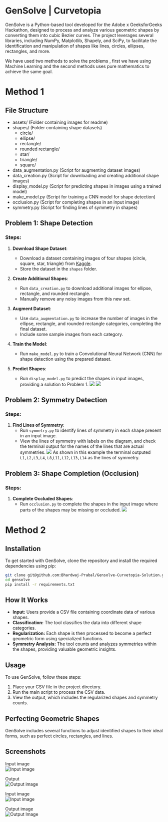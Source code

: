 # GenSolve | Curvetopia

GenSolve is a Python-based tool developed for the Adobe x GeeksforGeeks Hackathon, designed to process and analyze various geometric shapes by converting them into cubic Bezier curves. The project leverages several libraries, including NumPy, Matplotlib, Shapely, and SciPy, to facilitate the identification and manipulation of shapes like lines, circles, ellipses, rectangles, and more.

We have used two methods to solve the problems , first we have using Machine Learning and the second methods uses pure mathematics to achieve the same goal.

# Method 1
## File Structure
+ assets/                      (Folder containing images for readme)
+ shapes/                      (Folder containing shape datasets)
  + circle/
  + ellipse/
  + rectangle/
  + rounded rectangle/
  + star/
  + triangle/
  + square/
+ data_augmentation.py         (Script for augmenting dataset images)
+ data_creation.py             (Script for downloading and creating additional shape images)
+ display_model.py             (Script for predicting shapes in images using a trained model)
+ make_model.py                (Script for training a CNN model for shape detection)
+ occlusion.py                 (Script for completing shapes in an input image)
+ symmetry.py                  (Script for finding lines of symmetry in shapes)

## Problem 1: Shape Detection

### Steps:
1. **Download Shape Dataset**:
   - Download a dataset containing images of four shapes (circle, square, star, triangle) from [Kaggle](https://www.kaggle.com/datasets/smeschke/four-shapes?resource=download).
   - Store the dataset in the `shapes` folder.

2. **Create Additional Shapes**:
   - Run `data_creation.py` to download additional images for ellipse, rectangle, and rounded rectangle.
   - Manually remove any noisy images from this new set.

3. **Augment Dataset**:
   - Use `data_augmentation.py` to increase the number of images in the ellipse, rectangle, and rounded rectangle categories, completing the final dataset.
   - Include some sample images from each category.

4. **Train the Model**:
   - Run `make_model.py` to train a Convolutional Neural Network (CNN) for shape detection using the prepared dataset.

5. **Predict Shapes**:
   - Run `display_model.py` to predict the shapes in input images, providing a solution to Problem 1.
![](https://github.com/Manya-15/adobe_sub/blob/main/assets/shape_detection.jpg)
![](https://github.com/Manya-15/adobe_sub/blob/main/assets/sd2.jpg)

## Problem 2: Symmetry Detection

### Steps:
1. **Find Lines of Symmetry**:
   - Run `symmetry.py` to identify lines of symmetry in each shape present in an input image.
   - View the lines of symmetry with labels on the diagram, and check the terminal output for the names of the lines that are actual symmetries.
![](https://github.com/Manya-15/adobe_sub/blob/main/assets/symmetry.jpg)
As shown in this example the terminal outputed `L1,L2,L3,L4`, `L8`,`L11,L12,L13,L14` as the lines of symmetry.

## Problem 3: Shape Completion (Occlusion)

### Steps:
1. **Complete Occluded Shapes**:
   - Run `occlusion.py` to complete the shapes in the input image where parts of the shapes may be missing or occluded.
![](https://github.com/Manya-15/adobe_sub/blob/main/assets/occlusion.jpg) 



# Method 2

## Installation

To get started with GenSolve, clone the repository and install the required dependencies using pip:

```bash
git clone git@github.com:Bhardwaj-Prabal/Gensolve-Curvetopia-Solution.git
cd gensolve
pip install -r requirements.txt
```

## How It Works

- **Input:** Users provide a CSV file containing coordinate data of various shapes.
- **Classification:** The tool classifies the data into different shape categories.
- **Regularization:** Each shape is then processed to become a perfect geometric form using specialized functions.
- **Symmetry Analysis:** The tool counts and analyzes symmetries within the shapes, providing valuable geometric insights.

## Usage

To use GenSolve, follow these steps:

1. Place your CSV file in the project directory.
2. Run the main script to process the CSV data.
3. View the output, which includes the regularized shapes and symmetry counts.

## Perfecting Geometric Shapes

GenSolve includes several functions to adjust identified shapes to their ideal forms, such as perfect circles, rectangles, and lines.

## Screenshots

Input image<br/>
![Input image](./assets/Screenshot%202024-08-11%20221641.png)

Output<br/>
![Output image](./assets/Screenshot%202024-08-11%20221651.png)

Input image<br/>
![Input image](./assets/Screenshot%202024-08-11%20221141.png)

Output image<br/>
![Output Image](./assets/Screenshot%202024-08-11%20222808.png)

